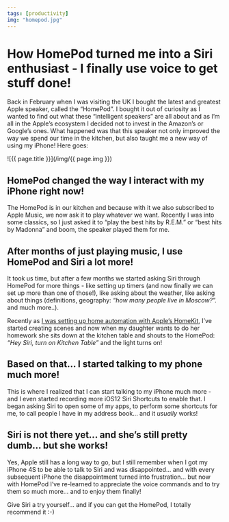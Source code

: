 ```yaml
---
tags: [productivity]
img: "homepod.jpg"
---
```


# How HomePod turned me into a Siri enthusiast - I finally use voice to get stuff done!

Back in February when I was visiting the UK I bought the latest and greatest Apple speaker, called the “HomePod”. I bought it out of curiosity as I wanted to find out what these “intelligent speakers” are all about and as I’m all in the Apple’s ecosystem I decided not to invest in the Amazon’s or Google’s ones. What happened was that this speaker not only improved the way we spend our time in the kitchen, but also taught me a new way of using my iPhone! Here goes:

<!--More-->

![{{ page.title }}](/img/{{ page.img }})

## HomePod changed the way I interact with my iPhone right now!

The HomePod is in our kitchen and because with it we also subscribed to Apple Music, we now ask it to play whatever we want. Recently I was into some classics, so I just asked it to “play the best hits by R.E.M.” or “best hits by Madonna” and boom, the speaker played them for me.

## After months of just playing music, I use HomePod and Siri a lot more!

It took us time, but after a few months we started asking Siri through HomePod for more things - like setting up timers (and now finally we can set up more than one of those!), like asking about the weather, like asking about things (definitions, geography: *“how many people live in Moscow?”.* and much more..).

Recently as [I was setting up home automation with Apple’s HomeKit](https://sliwinski.com/thepodcast-159/), I’ve started creating scenes and now when my daughter wants to do her homework she sits down at the kitchen table and shouts to the HomePod: *“Hey Siri, turn on Kitchen Table”* and the light turns on!

## Based on that... I started talking to my phone much more!

This is where I realized that I can start talking to my iPhone much more - and I even started recording more iOS12 Siri Shortcuts to enable that. I began asking Siri to open some of my apps, to perform some shortcuts for me, to call people I have in my address book... and it *usually* works!

## Siri is not there yet... and she’s still pretty dumb... but she works!

Yes, Apple still has a long way to go, but I still remember when I got my iPhone 4S to be able to talk to Siri and was disappointed... and with every subsequent iPhone the disappointment turned into frustration... but now with HomePod I’ve re-learned to appreciate the voice commands and to try them so much more... and to enjoy them finally!

Give Siri a try yourself... and if you can get the HomePod, I totally recommend it :-)


[n]: https://nozbe.com/
[p]: https://thepodcast.fm/